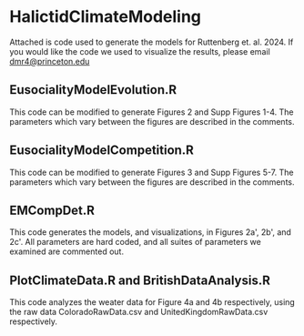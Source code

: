 # HalictidClimateModeling

Attached is code used to generate the models for Ruttenberg et. al. 2024.  If you would like the code we used to visualize the results, please email dmr4@princeton.edu

## EusocialityModelEvolution.R

This code can be modified to generate Figures 2 and Supp Figures 1-4.  The parameters which vary between the figures are described in the comments. 

## EusocialityModelCompetition.R

This code can be modified to generate Figures 3 and Supp Figures 5-7.  The parameters which vary between the figures are described in the comments. 

## EMCompDet.R

This code generates the models, and visualizations, in Figures 2a', 2b', and 2c'.  All parameters are hard coded, and all suites of parameters we examined are commented out.  

## PlotClimateData.R and BritishDataAnalysis.R

This code analyzes the weater data for Figure 4a and 4b respectively, using the raw data ColoradoRawData.csv and UnitedKingdomRawData.csv respectively.

